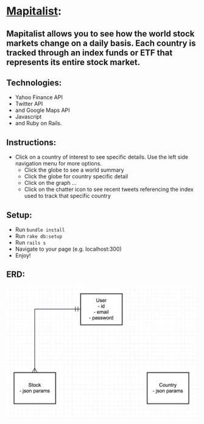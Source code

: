 # [Mapitalist](http://www.mapitalist.com):
## Mapitalist allows you to see how the world stock markets change on a daily basis. Each country is tracked through an index funds or ETF that represents its entire stock market.

## Technologies:
- Yahoo Finance API
- Twitter API
- and Google Maps API
- Javascript
- and Ruby on Rails.

## Instructions:
- Click on a country of interest to see specific details. Use the left side navigation menu for more options. 
  - Click the globe to see a world summary
  - Click the globe for country specific detail
  - Click on the graph ...
  - Click on the chatter icon to see recent tweets referencing the index used to track that specific country

## Setup:
- Run `bundle install`
- Run `rake db:setup`
- Run `rails s`
- Navigate to your page (e.g. localhost:300)
- Enjoy!

## ERD:
![](erd.png)